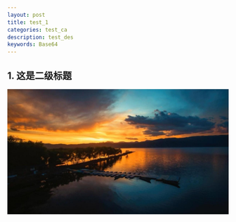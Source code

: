 ```yaml
---
layout: post
title: test_1
categories: test_ca
description: test_des
keywords: Base64
---
```

## 1. 这是二级标题 

![](/images/blog/10-27.jpg)
